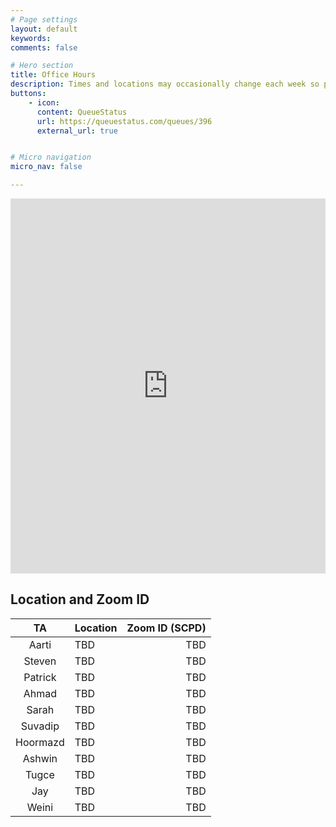 ```yaml
---
# Page settings
layout: default
keywords:
comments: false

# Hero section
title: Office Hours
description: Times and locations may occasionally change each week so please check this page often. You will need to create an account on QueueStatus. When you wish to join the queue, click on the "Sign Up" button in the CS230 - Spring 2019 Queue page. Be sure to properly enter all information needed in the menu when you sign up. This will enable the CAs to properly contact you. Also check "Announcements" and "chat" boxes reguarly for messages from CAs.
buttons:
    - icon: 
      content: QueueStatus
      url: https://queuestatus.com/queues/396
      external_url: true


# Micro navigation
micro_nav: false

---
```


<div>
    <iframe src="https://calendar.google.com/calendar/embed?src=057nfq8g0iillre9qe3u870v8o%40group.calendar.google.com&ctz=America%2FLos_Angeles" style=" border-width:0 " width="100%" height="600" frameborder="0" scrolling="no"></iframe>
</div>


## Location and Zoom ID

|    TA     |   Location     | Zoom ID (SCPD) |
|:---------:|----------------|---------------:|
| Aarti  	| TBD            | TBD            |
| Steven    | TBD            | TBD            |
| Patrick   | TBD            | TBD            |
| Ahmad     | TBD            | TBD            |
| Sarah     | TBD            | TBD            |
| Suvadip   | TBD            | TBD            |
| Hoormazd  | TBD            | TBD            |
| Ashwin    | TBD            | TBD            |
| Tugce     | TBD            | TBD            |
| Jay       | TBD            | TBD            |
| Weini     | TBD            | TBD            |

<!---
| Aarti  	| TBD            | 452-715-0895   |
| Steven    | TBD            | 631-363-7785   |
| Patrick   | TBD            | 234-847-0469   |
| Ahmad     | TBD            |                |
| Sarah     | TBD            | 964-301-5961   |
| Suvadip   | TBD            |                |
| Hoormazd  | TBD            | 339-569-9541   |
| Ashwin    | TBD            |                |
| Tugce     | TBD            |                |
| Jay       | TBD            | 754-389-2619   |
| Weini     | TBD            | 987-188-2593   |
-->
